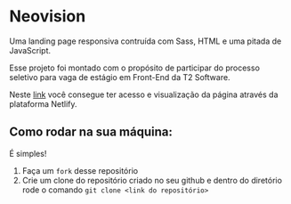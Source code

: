 # Neovision
Uma landing page responsiva contruída com Sass, HTML e uma pitada de JavaScript.

Esse projeto foi montado com o propósito de participar do processo seletivo para 
vaga de estágio em Front-End da T2 Software. 

Neste [link](https://neovision.netlify.app/) você consegue ter acesso e
visualização da página através da plataforma Netlify. 

## Como rodar na sua máquina:
É simples!

1. Faça um `fork` desse repositório 
2. Crie um clone do repositório criado no seu github e dentro do diretório 
rode o comando `git clone <link do repositório>`
